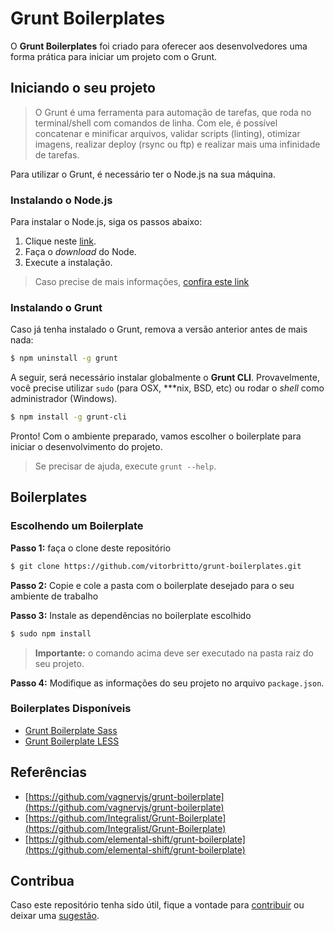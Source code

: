 # Grunt Boilerplates

O **Grunt Boilerplates** foi criado para oferecer aos desenvolvedores uma forma prática para iniciar um projeto com o Grunt.


## Iniciando o seu projeto

> O Grunt é uma ferramenta para automação de tarefas, que roda no terminal/shell com comandos de linha. Com ele, é possível concatenar e minificar arquivos, validar scripts (linting), otimizar imagens, realizar deploy (rsync ou ftp) e realizar mais uma infinidade de tarefas.

Para utilizar o Grunt, é necessário ter o Node.js na sua máquina.


### Instalando o Node.js

Para instalar o Node.js, siga os passos abaixo:

1. Clique neste [link](http://nodejs.org/).
2. Faça o *download* do Node.
3. Execute a instalação.

> Caso precise de mais informações, [confira este link](https://github.com/joyent/node/wiki/Installing-Node.js-via-package-manager)


### Instalando o Grunt

Caso já tenha instalado o Grunt, remova a versão anterior antes de mais nada:

```bash
$ npm uninstall -g grunt
```

A seguir, será necessário instalar globalmente o **Grunt CLI**. Provavelmente, você precise utilizar `sudo` (para OSX, ***nix, BSD, etc) ou rodar o *shell* como administrador (Windows).

```bash
$ npm install -g grunt-cli
```


Pronto! Com o ambiente preparado, vamos escolher o boilerplate para iniciar o desenvolvimento do projeto.

> Se precisar de ajuda, execute `grunt --help`.


## Boilerplates

### Escolhendo um Boilerplate

**Passo 1:** faça o clone deste repositório

```bash
$ git clone https://github.com/vitorbritto/grunt-boilerplates.git
```

**Passo 2:** Copie e cole a pasta com o boilerplate desejado para o seu ambiente de trabalho

**Passo 3:** Instale as dependências no boilerplate escolhido

```bash
$ sudo npm install
```

> **Importante:** o comando acima deve ser executado na pasta raiz do seu projeto.

**Passo 4:** Modifique as informações do seu projeto no arquivo `package.json`.


### Boilerplates Disponíveis

* [Grunt Boilerplate Sass](grunt-boilerplate-sass)
* [Grunt Boilerplate LESS](grunt-boilerplate-less)


## Referências

* [https://github.com/vagnervjs/grunt-boilerplate](https://github.com/vagnervjs/grunt-boilerplate)
* [https://github.com/Integralist/Grunt-Boilerplate](https://github.com/Integralist/Grunt-Boilerplate)
* [https://github.com/elemental-shift/grunt-boilerplate](https://github.com/elemental-shift/grunt-boilerplate)


## Contribua
Caso este repositório tenha sido útil, fique a vontade para [contribuir](https://github.com/gruntbrasil/grunt-boilerplates/pulls) ou deixar uma [sugestão](https://github.com/gruntbrasil/grunt-boilerplates/issues).
